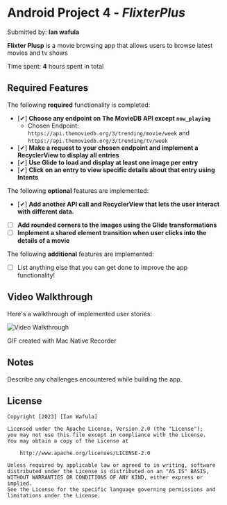 # Android Project 4 - *FlixterPlus*

Submitted by: **Ian wafula**

**Flixter Plusp** is a movie browsing app that allows users to browse latest movies and tv shows

Time spent: **4** hours spent in total

## Required Features

The following **required** functionality is completed:

- [✔︎] **Choose any endpoint on The MovieDB API except `now_playing`**
  - Chosen Endpoint: `https://api.themoviedb.org/3/trending/movie/week` and `https://api.themoviedb.org/3/trending/tv/week`
- [✔︎] **Make a request to your chosen endpoint and implement a RecyclerView to display all entries**
- [✔︎] **Use Glide to load and display at least one image per entry**
- [✔︎] **Click on an entry to view specific details about that entry using Intents**

The following **optional** features are implemented:

- [✔︎] **Add another API call and RecyclerView that lets the user interact with different data.** 
- [ ] **Add rounded corners to the images using the Glide transformations**
- [ ] **Implement a shared element transition when user clicks into the details of a movie**

The following **additional** features are implemented:

- [ ] List anything else that you can get done to improve the app functionality!

## Video Walkthrough

Here's a walkthrough of implemented user stories:

<img src='flixterplus.gif' title='Video Walkthrough' width='' alt='Video Walkthrough' />

<!-- Replace this with whatever GIF tool you used! -->
GIF created with Mac Native Recorder  
<!-- Recommended tools:
[Kap](https://getkap.co/) for macOS
[ScreenToGif](https://www.screentogif.com/) for Windows
[peek](https://github.com/phw/peek) for Linux. -->

## Notes

Describe any challenges encountered while building the app.

## License

    Copyright [2023] [Ian Wafula]

    Licensed under the Apache License, Version 2.0 (the "License");
    you may not use this file except in compliance with the License.
    You may obtain a copy of the License at

        http://www.apache.org/licenses/LICENSE-2.0

    Unless required by applicable law or agreed to in writing, software
    distributed under the License is distributed on an "AS IS" BASIS,
    WITHOUT WARRANTIES OR CONDITIONS OF ANY KIND, either express or implied.
    See the License for the specific language governing permissions and
    limitations under the License.
